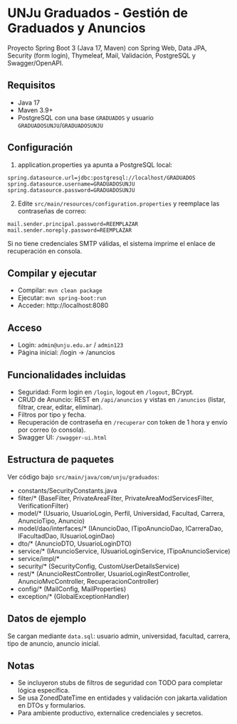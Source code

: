 # UNJu Graduados - Gestión de Graduados y Anuncios

Proyecto Spring Boot 3 (Java 17, Maven) con Spring Web, Data JPA, Security (form login), Thymeleaf, Mail, Validación, PostgreSQL y Swagger/OpenAPI.

## Requisitos
- Java 17
- Maven 3.9+
- PostgreSQL con una base `GRADUADOS` y usuario `GRADUADOSUNJU`/`GRADUADOSUNJU`

## Configuración

1. application.properties ya apunta a PostgreSQL local:
```
spring.datasource.url=jdbc:postgresql://localhost/GRADUADOS
spring.datasource.username=GRADUADOSUNJU
spring.datasource.password=GRADUADOSUNJU
```

2. Edite `src/main/resources/configuration.properties` y reemplace las contraseñas de correo:
```
mail.sender.principal.password=REEMPLAZAR
mail.sender.noreply.password=REEMPLAZAR
```

Si no tiene credenciales SMTP válidas, el sistema imprime el enlace de recuperación en consola.

## Compilar y ejecutar

- Compilar: `mvn clean package`
- Ejecutar: `mvn spring-boot:run`
- Acceder: http://localhost:8080

## Acceso
- Login: `admin@unju.edu.ar` / `admin123`
- Página inicial: /login → /anuncios

## Funcionalidades incluidas
- Seguridad: Form login en `/login`, logout en `/logout`, BCrypt.
- CRUD de Anuncio: REST en `/api/anuncios` y vistas en `/anuncios` (listar, filtrar, crear, editar, eliminar).
- Filtros por tipo y fecha.
- Recuperación de contraseña en `/recuperar` con token de 1 hora y envío por correo (o consola).
- Swagger UI: `/swagger-ui.html`

## Estructura de paquetes
Ver código bajo `src/main/java/com/unju/graduados`:
- constants/SecurityConstants.java
- filter/* (BaseFilter, PrivateAreaFilter, PrivateAreaModServicesFilter, VerificationFilter)
- model/* (Usuario, UsuarioLogin, Perfil, Universidad, Facultad, Carrera, AnuncioTipo, Anuncio)
- model/dao/interfaces/* (IAnuncioDao, ITipoAnuncioDao, ICarreraDao, IFacultadDao, IUsuarioLoginDao)
- dto/* (AnuncioDTO, UsuarioLoginDTO)
- service/* (IAnuncioService, IUsuarioLoginService, ITipoAnuncioService)
- service/impl/*
- security/* (SecurityConfig, CustomUserDetailsService)
- rest/* (AnuncioRestController, UsuarioLoginRestController, AnuncioMvcController, RecuperacionController)
- config/* (MailConfig, MailProperties)
- exception/* (GlobalExceptionHandler)

## Datos de ejemplo
Se cargan mediante `data.sql`: usuario admin, universidad, facultad, carrera, tipo de anuncio, anuncio inicial.

## Notas
- Se incluyeron stubs de filtros de seguridad con TODO para completar lógica específica.
- Se usa ZonedDateTime en entidades y validación con jakarta.validation en DTOs y formularios.
- Para ambiente productivo, externalice credenciales y secretos.
